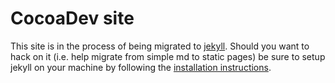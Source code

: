 # CocoaDev site

This site is in the process of being migrated to [jekyll](https://jekyllrb.com). Should you want to hack on it (i.e. help migrate from simple md to static pages) be sure to setup jekyll on your machine by following the [installation instructions](https://jekyllrb.com/docs/installation/).
